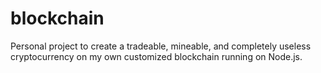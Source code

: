 # blockchain
Personal project to create a tradeable, mineable, and completely useless cryptocurrency on my own customized blockchain running on Node.js. 

